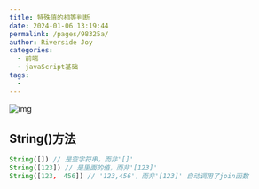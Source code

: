 ```yaml
---
title: 特殊值的相等判断
date: 2024-01-06 13:19:44
permalink: /pages/98325a/
author: Riverside Joy
categories:
  - 前端
  - javaScript基础
tags:
  - 
---
```


![img](https://cdn.jsdelivr.net/gh/MaiRen1997/mdPic/vueImg/202401241057913.png)

## String()方法

```js
String([]) // 是空字符串，而非'[]'
String([123]) // 是里面的值，而非'[123]'
String([123， 456]) // '123,456'，而非'[123]' 自动调用了join函数
```

